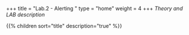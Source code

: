 +++
title = "Lab.2 - Alerting "
type = "home"
weight = 4
+++
_Theory and LAB description_

{{% children sort="title" description="true" %}}